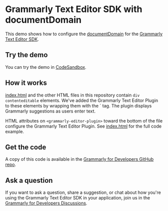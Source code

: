 # Grammarly Text Editor SDK with documentDomain

This demo shows how to configure the [documentDomain](https://developer.grammarly.com/docs/api/editor-sdk/editorconfig#documentdomain) for the [Grammarly Text Editor SDK](https://developer.grammarly.com/).

## Try the demo

You can try the demo in [CodeSandbox](https://codesandbox.io/s/github/grammarly/grammarly-for-developers/tree/main/examples/editor-sdk-document-domain?file=/public/index.html).

## How it works

[index.html](./public/index.html) and the other HTML files in this repository contain `div contenteditable` elements. We've added the Grammarly Text Editor Plugin to these elements by wrapping them with the `<grammarly-editor-plugin> tag. The plugin displays Grammarly suggestions as users enter text. 

HTML attributes on `<grammarly-editor-plugin>` toward the bottom of the file configure the Grammarly Text Editor Plugin. See [index.html](./public/index.html) for the full code example.

## Get the code

A copy of this code is available in the [Grammarly for Developers GitHub repo](https://github.com/grammarly/grammarly-for-developers/tree/main/examples/editor-sdk-document-domain).

## Ask a question

If you want to ask a question, share a suggestion, or chat about how you're using the Grammarly Text Editor SDK in your application, join us in the [Grammarly for Developers Discussions](https://github.com/grammarly/grammarly-for-developers/discussions).
